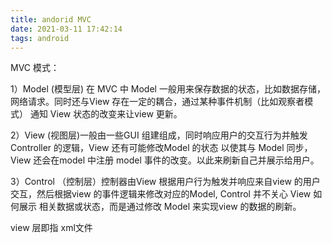 ```yaml
---
title: andorid MVC
date: 2021-03-11 17:42:14
tags: android
---
```


MVC 模式：

1）Model (模型层) 在 MVC 中 Model 一般用来保存数据的状态，比如数据存储，网络请求。同时还与View 存在一定的耦合，通过某种事件机制（比如观察者模式） 通知 View 状态的改变来让view 更新。

2）View (视图层)一般由一些GUI 组建组成，同时响应用户的交互行为并触发 Controller 的逻辑，View 还有可能修改Model 的状态 以使其与 Model 同步，View 还会在model 中注册 model 事件的改变。以此来刷新自己并展示给用户。

3）Control （控制层）控制器由View 根据用户行为触发并响应来自view 的用户交互，然后根据view 的事件逻辑来修改对应的Model, Control 并不关心 View 如何展示 相关数据或状态，而是通过修改 Model 来实现view 的数据的刷新。


view 层即指 xml文件

